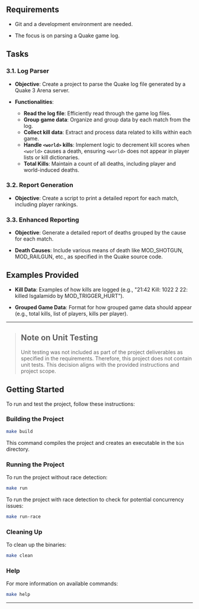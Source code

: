 
## Requirements

- Git and a development environment are needed.

- The focus is on parsing a Quake game log.



## Tasks

### 3.1. Log Parser

- **Objective**: Create a project to parse the Quake log file generated by a Quake 3 Arena server.

- **Functionalities**:
  - **Read the log file**: Efficiently read through the game log files.
  - **Group game data**: Organize and group data by each match from the log.
  - **Collect kill data**: Extract and process data related to kills within each game.
  - **Handle `<world>` kills**: Implement logic to decrement kill scores when `<world>` causes a death, ensuring `<world>` does not appear in player lists or kill dictionaries.
  - **Total Kills**: Maintain a count of all deaths, including player and world-induced deaths.

### 3.2. Report Generation

- **Objective**: Create a script to print a detailed report for each match, including player rankings.

### 3.3. Enhanced Reporting

- **Objective**: Generate a detailed report of deaths grouped by the cause for each match.

- **Death Causes**: Include various means of death like MOD_SHOTGUN, MOD_RAILGUN, etc., as specified in the Quake source code.

## Examples Provided

- **Kill Data**: Examples of how kills are logged (e.g., "21:42 Kill: 1022 2 22: <world> killed Isgalamido by MOD_TRIGGER_HURT").

- **Grouped Game Data**: Format for how grouped game data should appear (e.g., total kills, list of players, kills per player).


---

>## Note on Unit Testing
>Unit testing was not included as part of the project deliverables as specified in the requirements. Therefore, this project does not contain unit tests. This decision aligns with the provided instructions and project scope.


## Getting Started

To run and test the project, follow these instructions:

### Building the Project

```bash
make build
```
This command compiles the project and creates an executable in the `bin` directory.

### Running the Project

To run the project without race detection:

```bash
make run
```

To run the project with race detection to check for potential concurrency issues:

```bash
make run-race
```

### Cleaning Up

To clean up the binaries:

```bash
make clean
```

### Help

For more information on available commands:

```bash
make help
```
---
